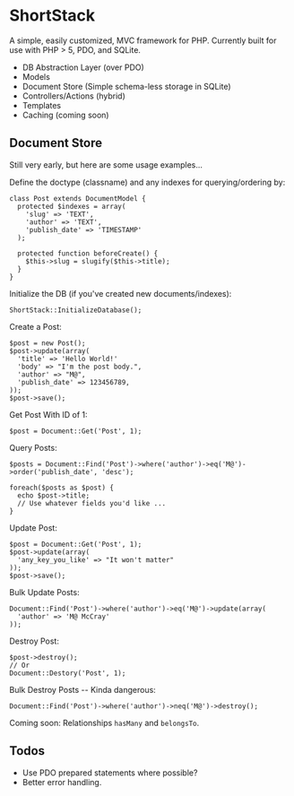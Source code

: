 # ShortStack

A simple, easily customized, MVC framework for PHP. Currently built for use with PHP > 5, PDO, and SQLite.

* DB Abstraction Layer (over PDO)
* Models
* Document Store (Simple schema-less storage in SQLite)
* Controllers/Actions (hybrid)
* Templates
* Caching (coming soon)


## Document Store

Still very early, but here are some usage examples...
    
Define the doctype (classname) and any indexes for querying/ordering by:

    class Post extends DocumentModel {
      protected $indexes = array(
        'slug' => 'TEXT',
        'author' => 'TEXT',
        'publish_date' => 'TIMESTAMP'
      );
      
      protected function beforeCreate() {
        $this->slug = slugify($this->title);
      }
    }


Initialize the DB (if you've created new documents/indexes):

    ShortStack::InitializeDatabase();


Create a Post:

    $post = new Post();
    $post->update(array(
      'title' => 'Hello World!'
      'body' => "I'm the post body.",
      'author' => "M@",
      'publish_date' => 123456789,
    ));
    $post->save();

Get Post With ID of 1:

    $post = Document::Get('Post', 1);


Query Posts:

    $posts = Document::Find('Post')->where('author')->eq('M@')->order('publish_date', 'desc');
    
    foreach($posts as $post) {
      echo $post->title;
      // Use whatever fields you'd like ...
    }


Update Post:

    $post = Document::Get('Post', 1);
    $post->update(array(
      'any_key_you_like' => "It won't matter"
    ));
    $post->save();

Bulk Update Posts:
    
    Document::Find('Post')->where('author')->eq('M@')->update(array(
      'author' => 'M@ McCray'
    ));


Destroy Post:

    $post->destroy();
    // Or
    Document::Destory('Post', 1);

Bulk Destroy Posts -- Kinda dangerous:

    Document::Find('Post')->where('author')->neq('M@')->destroy();

Coming soon: Relationships `hasMany` and `belongsTo`.

## Todos

* Use PDO prepared statements where possible?
* Better error handling.

